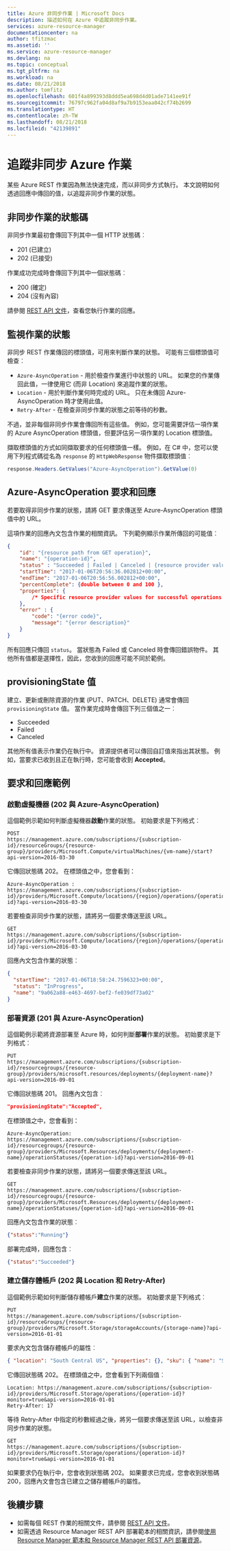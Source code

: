 ```yaml
---
title: Azure 非同步作業 | Microsoft Docs
description: 描述如何在 Azure 中追蹤非同步作業。
services: azure-resource-manager
documentationcenter: na
author: tfitzmac
ms.assetid: ''
ms.service: azure-resource-manager
ms.devlang: na
ms.topic: conceptual
ms.tgt_pltfrm: na
ms.workload: na
ms.date: 08/21/2018
ms.author: tomfitz
ms.openlocfilehash: 601f4a899393d8ddd5ea698d4d01ade7141ee91f
ms.sourcegitcommit: 76797c962fa04d8af9a7b9153eaa042cf74b2699
ms.translationtype: HT
ms.contentlocale: zh-TW
ms.lasthandoff: 08/21/2018
ms.locfileid: "42139891"
---
```

# <a name="track-asynchronous-azure-operations"></a>追蹤非同步 Azure 作業
某些 Azure REST 作業因為無法快速完成，而以非同步方式執行。 本文說明如何透過回應中傳回的值，以追蹤非同步作業的狀態。  

## <a name="status-codes-for-asynchronous-operations"></a>非同步作業的狀態碼
非同步作業最初會傳回下列其中一個 HTTP 狀態碼︰

* 201 (已建立)
* 202 (已接受) 

作業成功完成時會傳回下列其中一個狀態碼︰

* 200 (確定)
* 204 (沒有內容) 

請參閱 [REST API 文件](/rest/api/)，查看您執行作業的回應。

## <a name="monitor-status-of-operation"></a>監視作業的狀態
非同步 REST 作業傳回的標頭值，可用來判斷作業的狀態。 可能有三個標頭值可檢查︰

* `Azure-AsyncOperation` - 用於檢查作業進行中狀態的 URL。 如果您的作業傳回此值，一律使用它 (而非 Location) 來追蹤作業的狀態。
* `Location` - 用於判斷作業何時完成的 URL。 只在未傳回 Azure-AsyncOperation 時才使用此值。
* `Retry-After` - 在檢查非同步作業的狀態之前等待的秒數。

不過，並非每個非同步作業會傳回所有這些值。 例如，您可能需要評估一項作業的 Azure AsyncOperation 標頭值，但要評估另一項作業的 Location 標頭值。 

擷取標頭值的方式如同擷取要求的任何標頭值一樣。 例如，在 C# 中，您可以使用下列程式碼從名為 `response` 的 `HttpWebResponse` 物件擷取標頭值︰

```cs
response.Headers.GetValues("Azure-AsyncOperation").GetValue(0)
```

## <a name="azure-asyncoperation-request-and-response"></a>Azure-AsyncOperation 要求和回應

若要取得非同步作業的狀態，請將 GET 要求傳送至 Azure-AsyncOperation 標頭值中的 URL。

這項作業的回應內文包含作業的相關資訊。 下列範例顯示作業所傳回的可能值︰

```json
{
    "id": "{resource path from GET operation}",
    "name": "{operation-id}", 
    "status" : "Succeeded | Failed | Canceled | {resource provider values}", 
    "startTime": "2017-01-06T20:56:36.002812+00:00",
    "endTime": "2017-01-06T20:56:56.002812+00:00",
    "percentComplete": {double between 0 and 100 },
    "properties": {
        /* Specific resource provider values for successful operations */
    },
    "error" : { 
        "code": "{error code}",  
        "message": "{error description}" 
    }
}
```

所有回應只傳回 `status`。 當狀態為 Failed 或 Canceled 時會傳回錯誤物件。 其他所有值都是選擇性，因此，您收到的回應可能不同於範例。

## <a name="provisioningstate-values"></a>provisioningState 值

建立、更新或刪除資源的作業 (PUT、PATCH、DELETE) 通常會傳回 `provisioningState` 值。 當作業完成時會傳回下列三個值之一︰ 

* Succeeded
* Failed
* Canceled

其他所有值表示作業仍在執行中。 資源提供者可以傳回自訂值來指出其狀態。 例如，當要求已收到且正在執行時，您可能會收到 **Accepted**。

## <a name="example-requests-and-responses"></a>要求和回應範例

### <a name="start-virtual-machine-202-with-azure-asyncoperation"></a>啟動虛擬機器 (202 與 Azure-AsyncOperation)
這個範例示範如何判斷虛擬機器**啟動**作業的狀態。 初始要求是下列格式︰

```HTTP
POST 
https://management.azure.com/subscriptions/{subscription-id}/resourceGroups/{resource-group}/providers/Microsoft.Compute/virtualMachines/{vm-name}/start?api-version=2016-03-30
```

它傳回狀態碼 202。 在標頭值之中，您會看到：

```HTTP
Azure-AsyncOperation : https://management.azure.com/subscriptions/{subscription-id}/providers/Microsoft.Compute/locations/{region}/operations/{operation-id}?api-version=2016-03-30
```

若要檢查非同步作業的狀態，請將另一個要求傳送至該 URL。

```HTTP
GET 
https://management.azure.com/subscriptions/{subscription-id}/providers/Microsoft.Compute/locations/{region}/operations/{operation-id}?api-version=2016-03-30
```

回應內文包含作業的狀態︰

```json
{
  "startTime": "2017-01-06T18:58:24.7596323+00:00",
  "status": "InProgress",
  "name": "9a062a88-e463-4697-bef2-fe039df73a02"
}
```

### <a name="deploy-resources-201-with-azure-asyncoperation"></a>部署資源 (201 與 Azure-AsyncOperation)

這個範例示範將資源部署至 Azure 時，如何判斷**部署**作業的狀態。 初始要求是下列格式︰

```HTTP
PUT
https://management.azure.com/subscriptions/{subscription-id}/resourcegroups/{resource-group}/providers/microsoft.resources/deployments/{deployment-name}?api-version=2016-09-01
```

它傳回狀態碼 201。 回應內文包含︰

```json
"provisioningState":"Accepted",
```

在標頭值之中，您會看到：

```HTTP
Azure-AsyncOperation: https://management.azure.com/subscriptions/{subscription-id}/resourcegroups/{resource-group}/providers/Microsoft.Resources/deployments/{deployment-name}/operationStatuses/{operation-id}?api-version=2016-09-01
```

若要檢查非同步作業的狀態，請將另一個要求傳送至該 URL。

```HTTP
GET 
https://management.azure.com/subscriptions/{subscription-id}/resourcegroups/{resource-group}/providers/Microsoft.Resources/deployments/{deployment-name}/operationStatuses/{operation-id}?api-version=2016-09-01
```

回應內文包含作業的狀態︰

```json
{"status":"Running"}
```

部署完成時，回應包含︰

```json
{"status":"Succeeded"}
```

### <a name="create-storage-account-202-with-location-and-retry-after"></a>建立儲存體帳戶 (202 與 Location 和 Retry-After)

這個範例示範如何判斷儲存體帳戶**建立**作業的狀態。 初始要求是下列格式︰

```HTTP
PUT
https://management.azure.com/subscriptions/{subscription-id}/resourceGroups/{resource-group}/providers/Microsoft.Storage/storageAccounts/{storage-name}?api-version=2016-01-01
```

要求內文包含儲存體帳戶的屬性︰

```json
{ "location": "South Central US", "properties": {}, "sku": { "name": "Standard_LRS" }, "kind": "Storage" }
```

它傳回狀態碼 202。 在標頭值之中，您會看到下列兩個值︰

```HTTP
Location: https://management.azure.com/subscriptions/{subscription-id}/providers/Microsoft.Storage/operations/{operation-id}?monitor=true&api-version=2016-01-01
Retry-After: 17
```

等待 Retry-After 中指定的秒數經過之後，將另一個要求傳送至該 URL，以檢查非同步作業的狀態。

```HTTP
GET 
https://management.azure.com/subscriptions/{subscription-id}/providers/Microsoft.Storage/operations/{operation-id}?monitor=true&api-version=2016-01-01
```

如果要求仍在執行中，您會收到狀態碼 202。 如果要求已完成，您會收到狀態碼 200，回應內文會包含已建立之儲存體帳戶的屬性。

## <a name="next-steps"></a>後續步驟

* 如需每個 REST 作業的相關文件，請參閱 [REST API 文件](/rest/api/)。
* 如需透過 Resource Manager REST API 部署範本的相關資訊，請參閱[使用 Resource Manager 範本和 Resource Manager REST API 部署資源](resource-group-template-deploy-rest.md)。